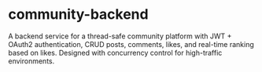 # community-backend
A backend service for a thread-safe community platform with JWT + OAuth2 authentication, CRUD posts, comments, likes, and real-time ranking based on likes. Designed with concurrency control for high-traffic environments.
